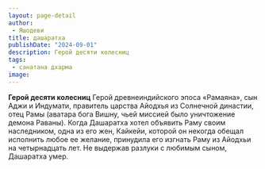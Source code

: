 ```yaml
---
layout: page-detail
author:
 - Яшодеви
title: дашаратха
publishDate: "2024-09-01"
description: Герой десяти колесниц
tags:
 - санатана дхарма
image: 
---
```


__Герой десяти колесниц__
Герой древнеиндийского эпоса «Рамаяна», сын Аджи и Индумати, правитель царства Айодхья из Солнечной династии, отец Рамы (аватара бога Вишну, чьей миссией было уничтожение демона Раваны). Когда Дашаратха хотел объявить Раму своим наследником, одна из его жен, Кайкейи, которой он некогда обещал исполнить любое ее желание, принудила его изгнать Раму из Айодхьи на четырнадцать лет. Не выдержав разлуки с любимым сыном, Дашаратха умер.

